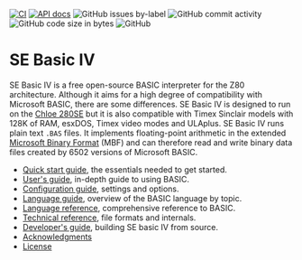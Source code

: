 [![CI](https://github.com/cheveron/sebasic4/actions/workflows/main.yml/badge.svg)](https://github.com/cheveron/sebasic4/actions/workflows/main.yml)
[![API docs](https://github.com/cheveron/sebasic4/actions/workflows/api.yml/badge.svg)](https://github.com/cheveron/sebasic4/actions/workflows/api.yml)
![GitHub issues by-label](https://img.shields.io/github/issues/cheveron/sebasic4/bug)
![GitHub commit activity](https://img.shields.io/github/commit-activity/m/cheveron/sebasic4)
![GitHub code size in bytes](https://img.shields.io/github/languages/code-size/cheveron/sebasic4)
![GitHub](https://img.shields.io/github/license/cheveron/sebasic4)

# SE Basic IV

SE Basic IV is a free open-source BASIC interpreter for the Z80 architecture. Although it aims for a high degree of compatibility with Microsoft BASIC, there are some differences. SE Basic IV is designed to run on the [Chloe 280SE](https://github.com/cheveron/sebasic4/wiki/Chloe-280SE) but it is also compatible with Timex Sinclair models with 128K of RAM, esxDOS, Timex video modes and ULAplus. SE Basic IV runs plain text `.BAS` files. It implements floating-point arithmetic in the extended [Microsoft Binary Format](https://github.com/cheveron/sebasic4/wiki/Technical-reference#microsoft-binary-format-extended) (MBF) and can therefore read and write binary data files created by 6502 versions of Microsoft BASIC.  

* [Quick start guide](https://github.com/cheveron/sebasic4/wiki/Quick-start-guide), the essentials needed to get started.
* [User's guide](https://github.com/cheveron/sebasic4/wiki/User's-guide), in-depth guide to using BASIC.
* [Configuration guide](https://github.com/cheveron/sebasic4/wiki/Configuration-guide), settings and options.
* [Language guide](https://github.com/cheveron/sebasic4/wiki/Language-guide), overview of the BASIC language by topic.
* [Language reference](https://github.com/cheveron/sebasic4/wiki/Language-reference), comprehensive reference to BASIC.
* [Technical reference](https://github.com/cheveron/sebasic4/wiki/Technical-reference), file formats and internals.
* [Developer's guide](https://github.com/cheveron/sebasic4/wiki/Developer-guide), building SE basic IV from source.
* [Acknowledgments](https://github.com/cheveron/sebasic4/wiki/Acknowledgments)
* [License](https://github.com/cheveron/sebasic4/wiki/License)

